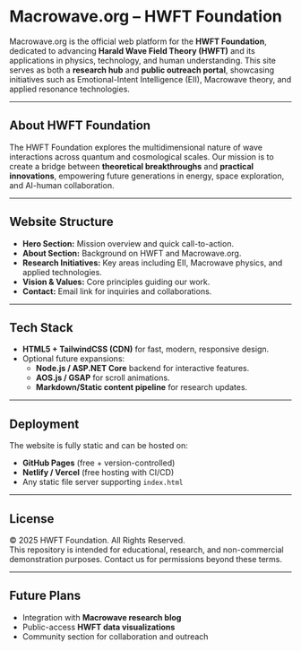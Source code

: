 # Macrowave.org – HWFT Foundation

Macrowave.org is the official web platform for the **HWFT Foundation**, dedicated to advancing **Harald Wave Field Theory (HWFT)** and its applications in physics, technology, and human understanding. This site serves as both a **research hub** and **public outreach portal**, showcasing initiatives such as Emotional-Intent Intelligence (EII), Macrowave theory, and applied resonance technologies.

---

## About HWFT Foundation
The HWFT Foundation explores the multidimensional nature of wave interactions across quantum and cosmological scales. Our mission is to create a bridge between **theoretical breakthroughs** and **practical innovations**, empowering future generations in energy, space exploration, and AI-human collaboration.

---

## Website Structure
- **Hero Section:** Mission overview and quick call-to-action.  
- **About Section:** Background on HWFT and Macrowave.org.  
- **Research Initiatives:** Key areas including EII, Macrowave physics, and applied technologies.  
- **Vision & Values:** Core principles guiding our work.  
- **Contact:** Email link for inquiries and collaborations.  

---

## Tech Stack
- **HTML5 + TailwindCSS (CDN)** for fast, modern, responsive design.  
- Optional future expansions:
  - **Node.js / ASP.NET Core** backend for interactive features.
  - **AOS.js / GSAP** for scroll animations.
  - **Markdown/Static content pipeline** for research updates.

---

## Deployment
The website is fully static and can be hosted on:
- **GitHub Pages** (free + version-controlled)  
- **Netlify / Vercel** (free hosting with CI/CD)  
- Any static file server supporting `index.html`

---

## License
© 2025 HWFT Foundation. All Rights Reserved.  
This repository is intended for educational, research, and non-commercial demonstration purposes. Contact us for permissions beyond these terms.

---

## Future Plans
- Integration with **Macrowave research blog**  
- Public-access **HWFT data visualizations**  
- Community section for collaboration and outreach  

